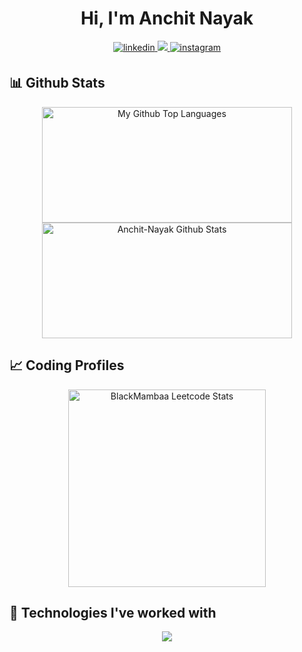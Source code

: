 <h1 align="center">Hi, I'm Anchit Nayak</h1>

<div align="center">
<a href="https://linkedin.com/in/anchit-nayak/" target="_blank">
<img src=https://img.shields.io/badge/linkedin-%231E77B5.svg?&style=for-the-badge&logo=linkedin&logoColor=white alt=linkedin style="margin-bottom: 5px;" />
</a>
<a href="mailto:anchitnayak00@gmail.com" target="_blank">
  <img src="https://img.shields.io/badge/Gmail-D14836?style=for-the-badge&logo=gmail&logoColor=white"/>
</a>
<a href="https://instagram.com/_anchitttt" target="_blank">
<img src=https://img.shields.io/badge/instagram-9C2FB7.svg?&style=for-the-badge&logo=instagram&logoColor=white alt=instagram style="margin-bottom: 5px;" />
</a>
</div>

## 📊 Github Stats

<div align="center">
<span>
<a href="https://github.com/Anchit-Nayak">
<img height="185" width="400" src="https://github-readme-stats-redheadphone.vercel.app/api/top-langs/?username=Anchit-Nayak&layout=compact&langs_count=8&theme=github_dark&hide=SCSS,GLSL,GAP&border_color=404040" alt="My Github Top Languages" />
<img height="185" width="400" src="https://github-readme-stats-redheadphone.vercel.app/api?username=Anchit-Nayak&show_icons=true&count_private=true&theme=github_dark&border_color=404040" alt="Anchit-Nayak Github Stats" />
</a>
</span>
</div>



## 📈 Coding Profiles

<div align="center">
<a href="https://leetcode.com/BlackMambaa">
<img height="316" src="https://leetcard.jacoblin.cool/BlackMambaa?theme=dark&font=Ubuntu&cache=14400&ext=heatmap&sheets=https://gist.githubusercontent.com/BlackMambaa/5e715e284c89cace8f5fa09f7fb930b8/raw/ec0be570f114124b1a2156a660d67baa0ab5639d/leetcode_stats_card.css" alt="BlackMambaa Leetcode Stats"/>
</a>
</div>



## 🧩 Technologies I've worked with

<div align="center">
  <a href="https://skillicons.dev">
    <img width="full" src="https://skillicons.dev/icons?i=html,css,tailwind,js,ts,react,vite,prisma,postman,next,redis,express,nodejs,postgres,mongodb,docker,kubernetes,jenkins,netlify,vercel,aws,go,cpp,vscode,bash,neovim,vim,git,github,linux" />
  </a>
</div>
